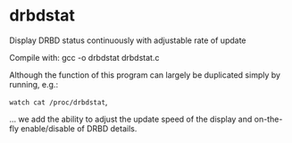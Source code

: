 drbdstat
========

Display DRBD status continuously with adjustable rate of update

Compile with: gcc -o drbdstat drbdstat.c

Although the function of this program can largely be duplicated simply by running, e.g.:

  `watch cat /proc/drbdstat`,
  
... we add the ability to adjust the update speed of the display and on-the-fly enable/disable
of DRBD details.
